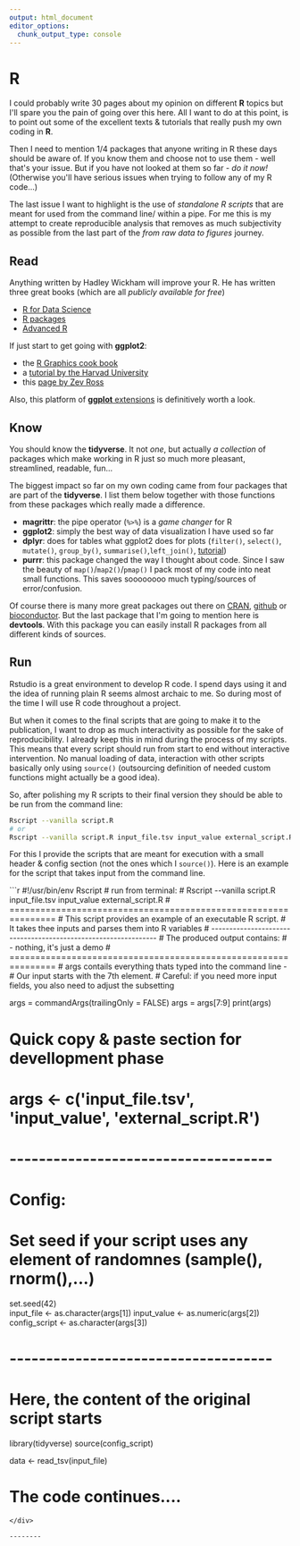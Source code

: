 ```yaml
---
output: html_document
editor_options:
  chunk_output_type: console
---
```


# R

I could probably write 30 pages about my opinion on different **R** topics but I'll spare you the pain of going over this here.
All I want to do at this point, is to point out some of the excellent texts & tutorials that really push my own coding in **R**.

Then I need to mention 1/4 packages that anyone writing in R these days should be aware of.
If you know them and choose not to use them - well that's your issue.
But if you have not looked at them so far - *do it now!*
(Otherwise you'll have serious issues when trying to follow any of my R code...)

The last issue I want to highlight is the use of *standalone R scripts* that are meant for used from the command line/ within a pipe.
For me this is my attempt to create reproducible analysis that removes as much subjectivity as possible from the last part of the *from raw data to figures* journey.

## Read

Anything written by Hadley Wickham will improve your R.
He has written three great books (which are all *publicly available for free*)

- [R for Data Science](https://r4ds.had.co.nz/)
- [R packages](http://r-pkgs.had.co.nz/)
- [Advanced R](https://adv-r.hadley.nz/)

If just start to get going with **ggplot2**:

- the [R Graphics cook book](http://www.cookbook-r.com/Graphs/)
- a [tutorial by the Harvad University](http://tutorials.iq.harvard.edu/R/Rgraphics/Rgraphics.html#introduction)
- this [page by Zev Ross](http://zevross.com/blog/2014/08/04/beautiful-plotting-in-r-a-ggplot2-cheatsheet-3/)

Also, this platform of [**ggplot** extensions](http://www.ggplot2-exts.org/) is definitively worth a look.

## Know

You should know the **tidyverse**.
It not *one*, but actually *a collection* of packages which make working in R just so much more pleasant, streamlined, readable, fun...

The biggest impact so far on my own coding came from four packages that are part of the **tidyverse**.
I list them below together with those functions from these packages which really made a difference.

- **magrittr**: the pipe operator (`%>%`) is a *game changer* for R
- **ggplot2**: simply the best way of data visualization I have used so far
- **dplyr**: does for tables what ggplot2 does for plots  (`filter()`, `select()`, `mutate()`, `group_by()`, `summarise()`,`left_join()`, [tutorial](http://genomicsclass.github.io/book/pages/dplyr_tutorial.html))
- **purrr**: this package changed the way I thought about code. Since I saw the beauty of `map()`/`map2()`/`pmap()` I pack most of my code into neat small functions. This saves soooooooo much typing/sources of error/confusion.

Of course there is many more great packages out there on [CRAN](https://cran.r-project.org/), [github](https://github.com/) or [bioconductor](https://bioconductor.org/).
But the last package that I'm going to mention here is **devtools**.
With this package you can easily install R packages from all different kinds of sources.


## Run

Rstudio is a great environment to develop R code.
I spend days using it and the idea of running plain R seems almost archaic to me.
So during most of the time I will use R code throughout a project.

But when it comes to the final scripts that are going to make it to the publication, I want to drop as much interactivity as possible for the sake of reproducibility.
I already keep this in mind during the process of my scripts.
This means that every script should run from start to end without interactive intervention.
No manual loading of data, interaction with other scripts basically only using `source()` (outsourcing definition of needed custom functions might actually be a good idea).

So, after polishing my R scripts to their final version they should be able to be run from the command line:

```sh
Rscript --vanilla script.R
# or
Rscript --vanilla script.R input_file.tsv input_value external_script.R
```

For this I provide the scripts that are meant for execution with a small header & config section (not the ones which I `source()`).
Here is an example for the script that takes input from the command line.

<div class="kclass">
```r
#!/usr/bin/env Rscript
# run from terminal:
# Rscript --vanilla script.R input_file.tsv input_value external_script.R
# ===============================================================
# This script provides an example of an executable R script.
# It takes thee inputs and parses them into R variables
# ---------------------------------------------------------------
# The produced output contains:
#   - nothing, it's just a demo
# ===============================================================
# args contails everything thats typed into the command line -
# Our input starts with the 7th element.
# Careful: if you need more input fields, you also need to adjust the subsetting

args = commandArgs(trailingOnly = FALSE)
args = args[7:9]
print(args)

# Quick copy & paste section for devellopment phase
# args <- c('input_file.tsv', 'input_value', 'external_script.R')
# ------------------------------------
# Config:
# Set seed if your script uses any element of randomnes (sample(), rnorm(),...)

set.seed(42)                         
input_file <- as.character(args[1])
input_value <- as.numeric(args[2])
config_script <- as.character(args[3])

# ------------------------------------
# Here, the content of the original script starts 

library(tidyverse)
source(config_script)

data <- read_tsv(input_file)

# The code continues....
```
</div>

--------
